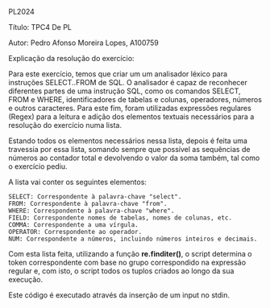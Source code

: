 PL2024

Título: TPC4 De PL

Autor: Pedro Afonso Moreira Lopes, A100759

Explicação da resolução do exercício:

Para este exercício, temos que criar um um analisador léxico para instruções SELECT..FROM de SQL. O analisador é capaz de reconhecer diferentes partes de uma instrução SQL, como os comandos SELECT, FROM e WHERE, identificadores de tabelas e colunas, operadores, números e outros caracteres. Para este fim, foram utilizadas expressões regulares (Regex) para a leitura e adição dos elementos textuais necessários para a resolução do exercício numa lista.

Estando todos os elementos necessários nessa lista, depois é feita uma travessia por essa lista, somando sempre que possível as sequências de números ao contador total e devolvendo o valor da soma também, tal como o exercício pediu.

A lista vai conter os seguintes elementos:

    SELECT: Correspondente à palavra-chave "select".
    FROM: Correspondente à palavra-chave "from".
    WHERE: Correspondente à palavra-chave "where".
    FIELD: Correspondente nomes de tabelas, nomes de colunas, etc.
    COMMA: Correspondente a uma vírgula.
    OPERATOR: Correspondente ao operador.
    NUM: Correspondente a números, incluindo números inteiros e decimais.

Com esta lista feita, utilizando a função **re.finditer()**, o script determina o token correspondente com base no grupo correspondido na expressão regular e, com isto, o script todos os tuplos criados ao longo da sua execução.

Este código é executado através da inserção de um input no stdin.


